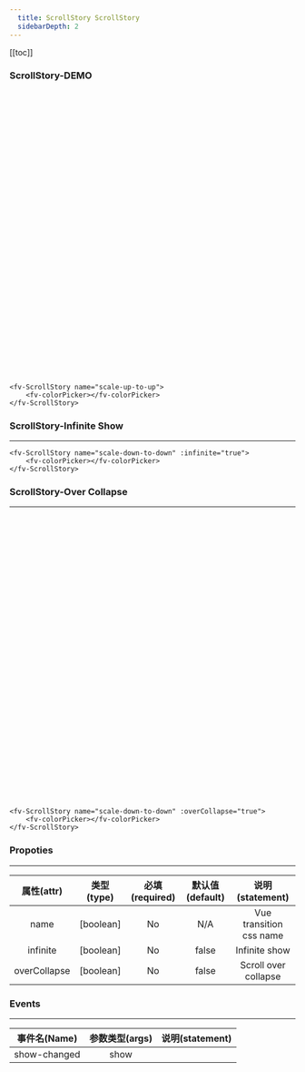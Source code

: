 ```yaml
---
  title: ScrollStory ScrollStory
  sidebarDepth: 2
---
```

  
[[toc]]

### ScrollStory-DEMO

<ClientOnly>


<div style="height: 500px;"></div>
<fv-ScrollStory name="scale-up-to-up"><fv-colorPicker></fv-colorPicker></fv-ScrollStory>

```vue
<fv-ScrollStory name="scale-up-to-up">
    <fv-colorPicker></fv-colorPicker>
</fv-ScrollStory>
```

### ScrollStory-Infinite Show
---
<fv-ScrollStory name="scale-down-to-down" :infinite="true"><fv-colorPicker></fv-colorPicker></fv-ScrollStory>

```vue
<fv-ScrollStory name="scale-down-to-down" :infinite="true">
    <fv-colorPicker></fv-colorPicker>
</fv-ScrollStory>
```

### ScrollStory-Over Collapse
---
<fv-ScrollStory name="scale-down-to-down" :overCollapse="true"><fv-colorPicker></fv-colorPicker></fv-ScrollStory>
<div style="height: 500px;"></div>

```vue
<fv-ScrollStory name="scale-down-to-down" :overCollapse="true">
    <fv-colorPicker></fv-colorPicker>
</fv-ScrollStory>
```


</ClientOnly>


### Propoties
---
|  属性(attr)  | 类型(type) | 必填(required) | 默认值(default) |     说明(statement)     |
|:------------:|:----------:|:--------------:|:---------------:|:-----------------------:|
|     name     | [boolean]  |       No       |       N/A       | Vue transition css name |
|   infinite   | [boolean]  |       No       |      false      |      Infinite show      |
| overCollapse | [boolean]  |       No       |      false      |  Scroll over collapse   |

### Events
---
| 事件名(Name) | 参数类型(args) | 说明(statement) |
|:------------:|:--------------:|:---------------:|
| show-changed |      show      |                 |